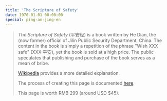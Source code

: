 ```yaml
---
title: 'The Scripture of Safety'
date: 1970-01-01 00:00:00
special: ping-an-jing-en
---
```


> _The Scripture of Safety_ (平安经) is a book written by He Dian, the (now former) official of Jilin Public Security Department, China. The content in the book is simply a repetition of the phrase "Wish XXX safe" (XXX 平安), yet the book is sold at a high price. The public speculates that publishing and purchase of the book serves as a mean of bribe.
>
> [Wikipedia](https://en.wikipedia.org/wiki/Peace_Mantra) provides a more detailed explanation.
>
> The process of creating this page is documented [here](/en/article/modify-website/an-elegant-scripture-of-safety-generator.lantian).
>
> This page is worth RMB 299 (around USD $45).
